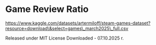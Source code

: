 # Game Review Ratio

https://www.kaggle.com/datasets/artermiloff/steam-games-dataset?resource=download\&select=games\_march2025\_full.csv

Released under MIT License Downloaded - 07.10.2025 r.
